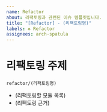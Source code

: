 ```yaml
---
name: Refactor
about: 리팩토링과 관련된 이슈 템플릿입니다.
title: "[Refactor] - (리팩토링명)"
labels: ♻ Refactor
assignees: arch-spatula
---
```


# 리팩토링 주제

```
refactor/(리팩토링명)
```

- (리팩토링할 모듈 목록)
- (리팩토링 근거)

